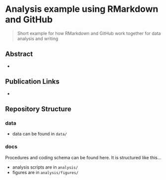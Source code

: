 # Analysis example using RMarkdown and GitHub
> Short example for how RMarkdown and GitHub work together for data analysis and writing

## Abstract
-

## Publication Links
- 
## Repository Structure
### data
- data can be found in `data/`

### docs
Procedures and coding schema can be found here. It is structured like this... 
- analysis scripts are in `analysis/`
- figures are in `analysis/figures/`




